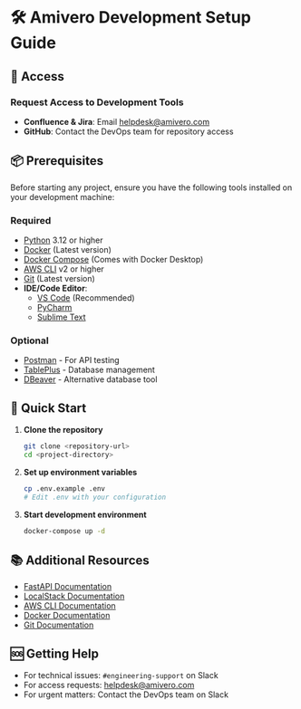 # 🛠️ Amivero Development Setup Guide

## 🔑 Access

### Request Access to Development Tools

- **Confluence & Jira**: Email [helpdesk@amivero.com](mailto:helpdesk@amivero.com)
- **GitHub**: Contact the DevOps team for repository access

## 📦 Prerequisites

Before starting any project, ensure you have the following tools installed on your development machine:

### Required

- [Python](https://www.python.org/downloads/) 3.12 or higher
- [Docker](https://www.docker.com/products/docker-desktop) (Latest version)
- [Docker Compose](https://docs.docker.com/compose/install/) (Comes with Docker Desktop)
- [AWS CLI](https://aws.amazon.com/cli/) v2 or higher
- [Git](https://git-scm.com/downloads) (Latest version)
- **IDE/Code Editor**:
  - [VS Code](https://code.visualstudio.com/) (Recommended)
  - [PyCharm](https://www.jetbrains.com/pycharm/)
  - [Sublime Text](https://www.sublimetext.com/)

### Optional

- [Postman](https://www.postman.com/downloads/) - For API testing
- [TablePlus](https://tableplus.com/) - Database management
- [DBeaver](https://dbeaver.io/) - Alternative database tool

## 🚀 Quick Start

1. **Clone the repository**
   ```bash
   git clone <repository-url>
   cd <project-directory>
   ```

2. **Set up environment variables**
   ```bash
   cp .env.example .env
   # Edit .env with your configuration
   ```

3. **Start development environment**
   ```bash
   docker-compose up -d
   ```

## 📚 Additional Resources

- [FastAPI Documentation](https://fastapi.tiangolo.com/)
- [LocalStack Documentation](https://docs.localstack.cloud/)
- [AWS CLI Documentation](https://docs.aws.amazon.com/cli/)
- [Docker Documentation](https://docs.docker.com/)
- [Git Documentation](https://git-scm.com/doc)

## 🆘 Getting Help

- For technical issues: `#engineering-support` on Slack
- For access requests: [helpdesk@amivero.com](mailto:helpdesk@amivero.com)
- For urgent matters: Contact the DevOps team on Slack
